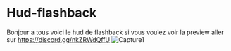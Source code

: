 # Hud-flashback
Bonjour a tous voici le hud de flashback si vous voulez voir la preview aller sur https://discord.gg/nkZRWdQffU
![Capture1](https://user-images.githubusercontent.com/88659966/141639282-c199f0ae-873c-460f-a18d-821cf10695aa.PNG)
